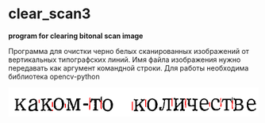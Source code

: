 # clear_scan3
**program for clearing bitonal scan image**

Программа для очистки черно белых сканированных изображений от вертикальных типографских линий.
Имя файла изображения нужно передавать как аргумент командной строки.
Для работы необходима библиотека opencv-python

![Example](https://github.com/U235a/clear_scan3/blob/main/sample.png "Example image")
